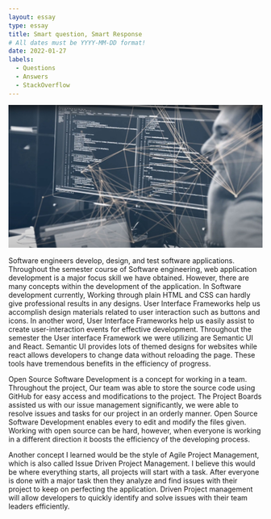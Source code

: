 ```yaml
---
layout: essay
type: essay
title: Smart question, Smart Response
# All dates must be YYYY-MM-DD format!
date: 2022-01-27
labels:
  - Questions
  - Answers
  - StackOverflow
---
```


<img class="ui medium left floated image" src="../images/SE.jpg">

Software engineers develop, design, and test software applications. Throughout the semester course of Software engineering, web application development is a major focus skill we have obtained. However, there are many concepts within the development of the application. In Software development currently, Working through plain HTML and CSS can hardly give professional results in any designs. User Interface Frameworks help us accomplish design materials related to user interaction such as buttons and icons. In another word, User Interface Frameworks help us easily assist to create user-interaction events for effective development. Throughout the semester the User interface Framework we were utilizing are Semantic UI and React. Semantic UI provides lots of themed designs for websites while react allows developers to change data without reloading the page. These tools have tremendous benefits in the efficiency of progress.

Open Source Software Development is a concept for working in a team. Throughout the project, Our team was able to store the source code using GitHub for easy access and modifications to the project. The Project Boards assisted us with our issue management significantly, we were able to resolve issues and tasks for our project in an orderly manner. Open Source Software Development enables every to edit and modify the files given. Working with open source can be hard, however, when everyone is working in a different direction it boosts the efficiency of the developing process.

Another concept I learned would be the style of Agile Project Management, which is also called Issue Driven Project Management. I believe this would be where everything starts, all projects will start with a task. After everyone is done with a major task then they analyze and find issues with their project to keep on perfecting the application. Driven Project management will allow developers to quickly identify and solve issues with their team leaders efficiently.
